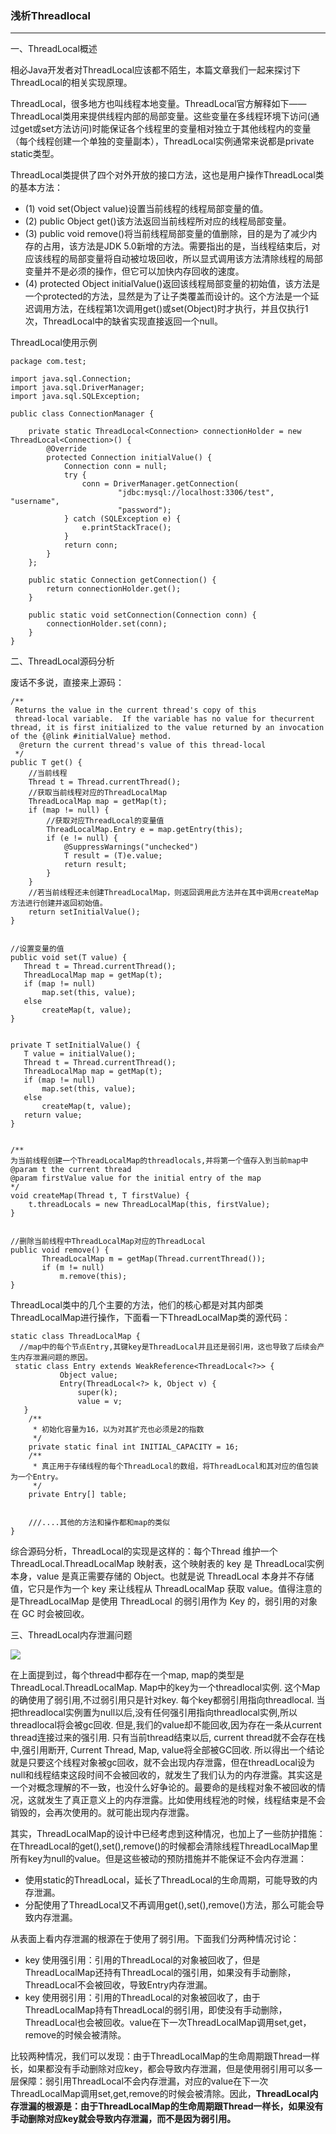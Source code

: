 ### 浅析Threadlocal ###
***
一、ThreadLocal概述

相必Java开发者对ThreadLocal应该都不陌生，本篇文章我们一起来探讨下ThreadLocal的相关实现原理。

ThreadLocal，很多地方也叫线程本地变量。ThreadLocal官方解释如下——
ThreadLocal类用来提供线程内部的局部变量。这些变量在多线程环境下访问(通过get或set方法访问)时能保证各个线程里的变量相对独立于其他线程内的变量（每个线程创建一个单独的变量副本），ThreadLocal实例通常来说都是private static类型。

ThreadLocal类提供了四个对外开放的接口方法，这也是用户操作ThreadLocal类的基本方法：  


- (1) void set(Object value)设置当前线程的线程局部变量的值。
- (2) public Object get()该方法返回当前线程所对应的线程局部变量。 
- (3) public void remove()将当前线程局部变量的值删除，目的是为了减少内存的占用，该方法是JDK 5.0新增的方法。需要指出的是，当线程结束后，对应该线程的局部变量将自动被垃圾回收，所以显式调用该方法清除线程的局部变量并不是必须的操作，但它可以加快内存回收的速度。 
- (4) protected Object initialValue()返回该线程局部变量的初始值，该方法是一个protected的方法，显然是为了让子类覆盖而设计的。这个方法是一个延迟调用方法，在线程第1次调用get()或set(Object)时才执行，并且仅执行1次，ThreadLocal中的缺省实现直接返回一个null。

ThreadLocal使用示例

	package com.test;  
	  
	import java.sql.Connection;  
	import java.sql.DriverManager;  
	import java.sql.SQLException;  
	  
	public class ConnectionManager {  
	  
	    private static ThreadLocal<Connection> connectionHolder = new ThreadLocal<Connection>() {  
	        @Override  
	        protected Connection initialValue() {  
	            Connection conn = null;  
	            try {  
	                conn = DriverManager.getConnection(  
	                        "jdbc:mysql://localhost:3306/test", "username",  
	                        "password");  
	            } catch (SQLException e) {  
	                e.printStackTrace();  
	            }  
	            return conn;  
	        }  
	    };  
	  
	    public static Connection getConnection() {  
	        return connectionHolder.get();  
	    }  
	  
	    public static void setConnection(Connection conn) {  
	        connectionHolder.set(conn);  
	    }  
	}  



二、ThreadLocal源码分析

废话不多说，直接来上源码：

	/**
	 Returns the value in the current thread's copy of this
	 thread-local variable.  If the variable has no value for thecurrent thread, it is first initialized to the value returned by an invocation of the {@link #initialValue} method.
	  @return the current thread's value of this thread-local
	 */
	public T get() {
		//当前线程
	    Thread t = Thread.currentThread();
		//获取当前线程对应的ThreadLocalMap
	    ThreadLocalMap map = getMap(t);
	    if (map != null) {
			//获取对应ThreadLocal的变量值
	        ThreadLocalMap.Entry e = map.getEntry(this);
	        if (e != null) {
	            @SuppressWarnings("unchecked")
	            T result = (T)e.value;
	            return result;
	        }
	    }
		//若当前线程还未创建ThreadLocalMap，则返回调用此方法并在其中调用createMap方法进行创建并返回初始值。
	    return setInitialValue();
	}


	//设置变量的值
	public void set(T value) {
	   Thread t = Thread.currentThread();
	   ThreadLocalMap map = getMap(t);
	   if (map != null)
	       map.set(this, value);
	   else
	       createMap(t, value);
	}


	private T setInitialValue() {
	   T value = initialValue();
	   Thread t = Thread.currentThread();
	   ThreadLocalMap map = getMap(t);
	   if (map != null)
	       map.set(this, value);
	   else
	       createMap(t, value);
	   return value;
	}


	/**
	为当前线程创建一个ThreadLocalMap的threadlocals,并将第一个值存入到当前map中
	@param t the current thread
	@param firstValue value for the initial entry of the map
	*/
	void createMap(Thread t, T firstValue) {
	    t.threadLocals = new ThreadLocalMap(this, firstValue);
	}


	//删除当前线程中ThreadLocalMap对应的ThreadLocal
	public void remove() {
	       ThreadLocalMap m = getMap(Thread.currentThread());
	       if (m != null)
	           m.remove(this);
	}


ThreadLocal类中的几个主要的方法，他们的核心都是对其内部类ThreadLocalMap进行操作，下面看一下ThreadLocalMap类的源代码：

	static class ThreadLocalMap {
	  //map中的每个节点Entry,其键key是ThreadLocal并且还是弱引用，这也导致了后续会产生内存泄漏问题的原因。
	 static class Entry extends WeakReference<ThreadLocal<?>> {
	           Object value;
	           Entry(ThreadLocal<?> k, Object v) {
	               super(k);
	               value = v;
	   }
	    /**
	     * 初始化容量为16，以为对其扩充也必须是2的指数 
	     */
	    private static final int INITIAL_CAPACITY = 16;
	    /**
	     * 真正用于存储线程的每个ThreadLocal的数组，将ThreadLocal和其对应的值包装为一个Entry。
	     */
	    private Entry[] table;
	
	
	    ///....其他的方法和操作都和map的类似
	}


综合源码分析，ThreadLocal的实现是这样的：每个Thread 维护一个 ThreadLocal.ThreadLocalMap 映射表，这个映射表的 key 是 ThreadLocal实例本身，value 是真正需要存储的 Object。也就是说 ThreadLocal 本身并不存储值，它只是作为一个 key 来让线程从 ThreadLocalMap 获取 value。值得注意的是ThreadLocalMap 是使用 ThreadLocal 的弱引用作为 Key 的，弱引用的对象在 GC 时会被回收。





三、ThreadLocal内存泄漏问题

![](http://7xjtfr.com1.z0.glb.clouddn.com/threadlocal.jpg)

在上面提到过，每个thread中都存在一个map, map的类型是ThreadLocal.ThreadLocalMap. Map中的key为一个threadlocal实例. 这个Map的确使用了弱引用,不过弱引用只是针对key. 每个key都弱引用指向threadlocal. 当把threadlocal实例置为null以后,没有任何强引用指向threadlocal实例,所以threadlocal将会被gc回收. 但是,我们的value却不能回收,因为存在一条从current thread连接过来的强引用. 只有当前thread结束以后, current thread就不会存在栈中,强引用断开, Current Thread, Map, value将全部被GC回收. 所以得出一个结论就是只要这个线程对象被gc回收，就不会出现内存泄露，但在threadLocal设为null和线程结束这段时间不会被回收的，就发生了我们认为的内存泄露。其实这是一个对概念理解的不一致，也没什么好争论的。最要命的是线程对象不被回收的情况，这就发生了真正意义上的内存泄露。比如使用线程池的时候，线程结束是不会销毁的，会再次使用的。就可能出现内存泄露。

其实，ThreadLocalMap的设计中已经考虑到这种情况，也加上了一些防护措施：在ThreadLocal的get(),set(),remove()的时候都会清除线程ThreadLocalMap里所有key为null的value。但是这些被动的预防措施并不能保证不会内存泄漏：


- 使用static的ThreadLocal，延长了ThreadLocal的生命周期，可能导致的内存泄漏。
- 分配使用了ThreadLocal又不再调用get(),set(),remove()方法，那么可能会导致内存泄漏。


从表面上看内存泄漏的根源在于使用了弱引用。下面我们分两种情况讨论：



- key 使用强引用：引用的ThreadLocal的对象被回收了，但是ThreadLocalMap还持有ThreadLocal的强引用，如果没有手动删除，ThreadLocal不会被回收，导致Entry内存泄漏。
- key 使用弱引用：引用的ThreadLocal的对象被回收了，由于ThreadLocalMap持有ThreadLocal的弱引用，即使没有手动删除，ThreadLocal也会被回收。value在下一次ThreadLocalMap调用set,get，remove的时候会被清除。

比较两种情况，我们可以发现：由于ThreadLocalMap的生命周期跟Thread一样长，如果都没有手动删除对应key，都会导致内存泄漏，但是使用弱引用可以多一层保障：弱引用ThreadLocal不会内存泄漏，对应的value在下一次ThreadLocalMap调用set,get,remove的时候会被清除。因此，**ThreadLocal内存泄漏的根源是：由于ThreadLocalMap的生命周期跟Thread一样长，如果没有手动删除对应key就会导致内存泄漏，而不是因为弱引用。**
























































